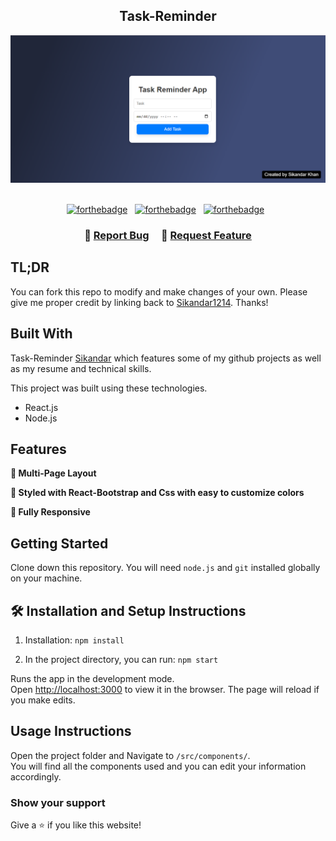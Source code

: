 
<h2 align="center">
  Task-Reminder<br/>
 
</h2>
<div align="center">
  <img alt="Demo" src="task.png" />
</div>

<br/>

<center>

[![forthebadge](https://forthebadge.com/images/badges/built-with-love.svg)](https://forthebadge.com) &nbsp;
[![forthebadge](https://forthebadge.com/images/badges/made-with-javascript.svg)](https://forthebadge.com) &nbsp;
[![forthebadge](https://forthebadge.com/images/badges/open-source.svg)](https://forthebadge.com) &nbsp;
<!-- ![GitHub Repo stars](https://img.shields.io/github/stars/soumyajit4419/Portfolio?color=red&logo=github&style=for-the-badge) &nbsp;
![GitHub forks](https://img.shields.io/github.com/Sikandar1214/SK?color=red&logo=github&style=for-the-badge)
https://github.com/Sikandar1214/SK/network -->
</center>

<h3 align="center">
    🔹
    <a href="https://github.com/Sikandar1214/Task-Reminder/issues">Report Bug</a> &nbsp; &nbsp;
    🔹
    <a href="https://github.com/Sikandar1214/Task-Reminder/issues">Request Feature</a>
</h3>

## TL;DR

You can fork this repo to modify and make changes of your own. Please give me proper credit by linking back to [Sikandar1214](https://github.com/Sikandar1214/Task-Reminder). Thanks!

## Built With

Task-Reminder <a href="https://github.com/Sikandar1214/Task-Reminder" target="_blank">Sikandar</a> which features some of my github projects as well as my resume and technical skills.<br/>

This project was built using these technologies.

- React.js
- Node.js


## Features

**📖 Multi-Page Layout**

**🎨 Styled with React-Bootstrap and Css with easy to customize colors**

**📱 Fully Responsive**

## Getting Started

Clone down this repository. You will need `node.js` and `git` installed globally on your machine.

## 🛠 Installation and Setup Instructions

1. Installation: `npm install`

2. In the project directory, you can run: `npm start`

Runs the app in the development mode.\
Open [http://localhost:3000](http://localhost:3000) to view it in the browser.
The page will reload if you make edits.

## Usage Instructions

Open the project folder and Navigate to `/src/components/`. <br/>
You will find all the components used and you can edit your information accordingly.

### Show your support

Give a ⭐ if you like this website!


